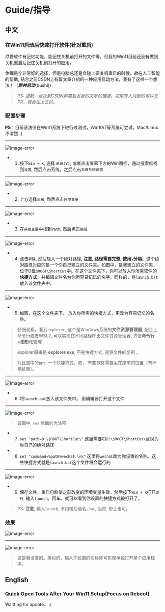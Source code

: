 # Guide/指导

## 中文

### 在Win11启动后快速打开软件(针对重启)

尽管软件有记忆功能，能记住关机前打开的文件等，但我的Win11目前还没有做到关机重启后记住关机前打开的应用。

休眠是个非常好的选择，但是电脑总还是会碰上要关机重启的时候。故在人工智能的帮助, 结合之前CSDN上有篇文章介绍的一种应用启动方法，我有了这样一个想法！（***原神启动***(bushi)）
> *PS: 抱歉，没找到CSDN那篇启发我的文章的链接，如果有人找到的可以发PR，我会加上去的。*

### 配置步骤

**PS**：目前该法仅在Win11系统下进行过测试，Win10/7等系统可尝试。Mac/Linux 不清楚 :(

---

![image-error](./images/1.png)

- 1. 按下`Win + X`, 选择 `系统(Y)`, 或者点击屏幕下方的Win图标，通过搜索框找到`设置`, 然后点击系统。之后点击`高级系统设置`

---

![image-error](./images/2.png)

- 2. 上方选择`高级`, 然后点击`环境变量`

---

![image-error](./images/3.png)

- 3. 在`系统变量`中找到`Path`, 然后点击`编辑`

---

![image-error](./images/4.png)

- 4. 点击`新建`, 然后输入一个绝对路径, **注意, 路径需要完整, 使用`\`分隔**。这个绝对路径对应的是一个你自己建立的文件夹。如图中，是我建立的文件夹，位于D盘`$ROOT\ShortCut`中。在这个文件夹下，你可以放入你所需软件的**快捷方式**，并编辑文件名为你所容易记忆的名字。同样的，将`launch.bat`放入该文件夹中。

---

![image-error](./images/5.png)

- 5. 如图，在这个文件夹下， 放入你所需的快捷方式，更改为容易记忆的名称。

> 仔细观察，看到`explorer`, 这个是Windows系统的**文件资源管理器**, 配合上命令行或者WSL2, 可以实现在不同路径呼出文件资源管理器, 方便**命令行+图形化**管理
>
> explorer原来是 **explorer.exe**, 不是快捷方式, 是源文件的复制 。
>
> 对比图中的`ppt`, 一个快捷方式，嗯， 有些软件需要呆在原来的位置（有环境依赖）。

---

![image-error](./images/6.png)

- 6. 将`launch.bat`放入该文件夹中。 用编辑器打开这个文件

---

![image-error](./images/7.png)

> 该图中, `rem` 后面的为注释

- 7. `set "path=D:\$ROOT\ShortCut\"` 这里需要将`D:\$ROOT\ShortCut\`替换为你自己的绝对路径
- 8. `set "command=%path%wechat.lnk"` 这里将`wechat`改为你设置的名称。这些快捷方式就是`launch.bat`这个文件将会运行的

---

![image-error](./images/10.png)

- 9. 保存文件，重启电脑使之前改变的环境变量生效，然后按下`Win + R`打开`运行`, 输入`launch`，回车。就可以看到你设置的快捷方式被打开了。
  
> PS: **注意**, 输入`launch`, 不用带后缀名`.bat`,  当然, 带上也可。

### 效果

![image-error](./images/8.jpg)

---

![image-error](./images/9.jpg)

> 这是我设置的。类似的，输入你设置的名称即可实现单独打开某个应用程序。

## English

### Quick Open Tools After Your Win11 Setup(Focus on Reboot)

Waitting for update... :(
